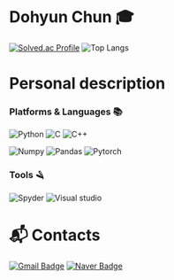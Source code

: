 # Dohyun Chun 🎓

[![Solved.ac Profile](http://mazassumnida.wtf/api/v2/generate_badge?boj=0726dohyun)](https://solved.ac/0726dohyun/)
![Top Langs](https://github-readme-stats.vercel.app/api/top-langs/?username=chunchem&layout=Demo&theme=calm)


# Personal description
### Platforms & Languages 📚
![Python](https://img.shields.io/badge/Python-3776AB.svg?&style=for-the-badge&logo=Python&logoColor=white)
![C](https://img.shields.io/badge/C-A8B9CC.svg?&style=for-the-badge&logo=C&logoColor=white)
![C++](https://img.shields.io/badge/C++-00599C.svg?&style=for-the-badge&logo=Cplusplus&logoColor=white)

![Numpy](https://img.shields.io/badge/Numpy-013243.svg?&style=for-the-badge&logo=Numpy&logoColor=white)
![Pandas](https://img.shields.io/badge/Pandas-150458.svg?&style=for-the-badge&logo=Pandas&logoColor=white)
![Pytorch](https://img.shields.io/badge/Pytorch-EE4C2C.svg?&style=for-the-badge&logo=Pytorch&logoColor=white)

### Tools 🪒
![Spyder](https://img.shields.io/badge/Spyder%20IDE-FF0000.svg?&style=for-the-badge&logo=Spyder%20IDE&logoColor=white)
![Visual studio](https://img.shields.io/badge/Visual%20Studio-5C2D91.svg?&style=for-the-badge&logo=Visual%20Studio&logoColor=white)


# :mailbox_with_mail: Contacts
[![Gmail Badge](https://img.shields.io/badge/Gmail-d14836?style=flat-square&logo=Gmail&logoColor=white&link=mailto:0726dohyun@korea.ac.kr)](mailto:0726dohyun@korea.ac.kr)
[![Naver Badge](https://img.shields.io/badge/Naver-03C75A?style=flat-square&logo=Naver&logoColor=white&link=mailto:0726dohyun@naver.com)](mailto:0726dohyun@naver.com)
